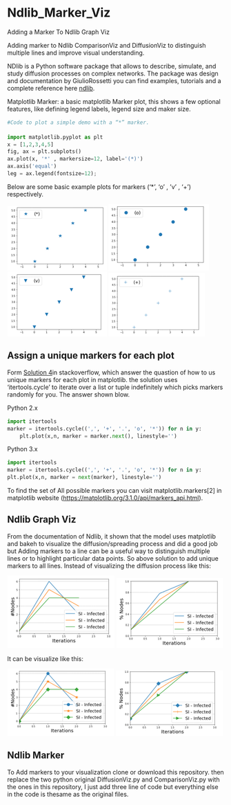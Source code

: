 # Ndlib_Marker_Viz

Adding a Marker To Ndlib Graph Viz

Adding marker to Ndlib ComparisonViz and DiffusionViz to distinguish multiple lines and improve visual understanding.

NDlib is a Python software package that allows to describe, simulate, and study diffusion processes on complex networks. The package was design and documentation by GiulioRossetti you can find examples, tutorials and a complete reference here [ndlib](https://github.com/GiulioRossetti/ndlib).


Matplotlib Marker: a basic matplotlib Marker plot, this shows a few optional features, like defining legend labels, legend size and maker size.
```python
#Code to plot a simple demo with a “*” marker.
 
import matplotlib.pyplot as plt
x = [1,2,3,4,5]
fig, ax = plt.subplots()
ax.plot(x, '*' , markersize=12, label='(*)')
ax.axis('equal')
leg = ax.legend(fontsize=12);
```
Below are some basic example plots for markers (‘*’, ‘o’ , ’v’ , ‘+’) respectively.

![](img/b1.png)
![](img/b2.png)
![](img/b3.png)
![](img/b4.png)

## Assign a unique markers for each plot

Form [Solution 4](hhttps://stackoverflow.com/questions/13091649/unique-plot-marker-for-each-plot-in-matplotlib)in stackoverflow, which answer the quastion of how to us unique markers for each plot in matplotlib. the solution uses ‘itertools.cycle’ to iterate over a list or tuple indefinitely which picks markers randomly for you. The answer shown blow. 

Python 2.x

```python
import itertools
marker = itertools.cycle((',', '+', '.', 'o', '*')) for n in y:
    plt.plot(x,n, marker = marker.next(), linestyle='')
```
Python 3.x

```python
import itertools
marker = itertools.cycle((',', '+', '.', 'o', '*')) for n in y:
plt.plot(x,n, marker = next(marker), linestyle='')
```

To find the set of All possible markers you can visit matplotlib.markers[2] in matplotlib website (https://matplotlib.org/3.1.0/api/markers_api.html).

## Ndlib Graph Viz
From the documentation of Ndlib, it shown that the model uses matplotlib and bakeh to visualize the diffusion/spreading process and did a good job but Adding markers to a line can be a useful way to distinguish multiple lines or to highlight particular data points. So above solution to add unique markers to all lines.
Instead of visualizing the diffusion process like this:

![](img/fs.png)
![](img/fs1.png)

It can be visualize like this:

![](img/sc.png)
![](img/sc1.png)

## Ndlib Marker 
To Add markers to your visualization clone or download this repository. then replace the two python original DiffusionViz.py and ComparisonViz.py with the ones in this repository, I just add three line of code but everything else in the code is thesame as the original files.
